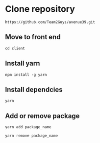 # Clone repository

```
https://github.com/Team2Guys/avenue39.git
```

## Move to front end

```
cd client
```

## Install yarn

```
npm install -g yarn
```

## Install dependcies

```
yarn
```

## Add or remove package

```
yarn add package_name

yarn remove package_name
```
